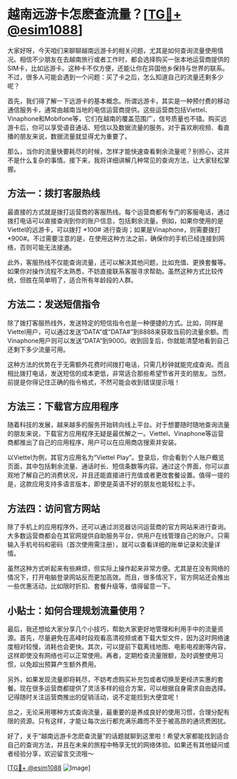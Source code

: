 # 越南远游卡怎麽查流量？[[TG💪+ @esim1088](https://t.me/s/esim1088)]

大家好呀，今天咱们来聊聊越南远游卡的相关问题，尤其是如何查询流量使用情况。相信不少朋友在去越南旅行或者工作时，都会选择购买一张本地运营商提供的SIM卡，比如远游卡。这种卡不仅方便，还能让你在异国他乡保持与世界的联系。不过，很多人可能会遇到一个问题：买了卡之后，怎么知道自己的流量还剩多少呢？

首先，我们得了解一下远游卡的基本概念。所谓远游卡，其实是一种预付费的移动通信服务卡，通常由越南当地的电信运营商提供。这些运营商包括Viettel、Vinaphone和Mobifone等，它们在越南的覆盖范围广，信号质量也不错。购买远游卡后，你可以享受语音通话、短信以及数据流量的服务。对于喜欢刷视频、看直播的朋友来说，数据流量就显得尤为重要了。

那么，当你的流量快要耗尽的时候，怎样才能快速查看剩余流量呢？别担心，这并不是什么复杂的事情。接下来，我将详细讲解几种常见的查询方法，让大家轻松掌握。

## 方法一：拨打客服热线

最直接的方式就是拨打运营商的客服热线。每个运营商都有专门的客服电话，通过拨打电话可以直接查询到你的账户信息，包括剩余流量。例如，如果你使用的是Viettel的远游卡，可以拨打 *100# 进行查询；如果是Vinaphone，则需要拨打 *900#。不过需要注意的是，在使用这种方法之前，确保你的手机已经连接到网络，否则可能无法接通。

此外，客服热线不仅能查询流量，还可以解决其他问题，比如充值、更换套餐等。如果你对操作流程不太熟悉，不妨直接联系客服寻求帮助。虽然这种方式比较传统，但胜在简单明了，适合所有年龄段的人群。

## 方法二：发送短信指令

除了拨打客服热线外，发送特定的短信指令也是一种便捷的方式。比如，同样是Viettel用户，可以通过发送“DATA”或“DATA#”到8888来获取当前的流量余额。而Vinaphone用户则可以发送“DATA”到9000。收到回复后，你就能清楚地看到自己还剩下多少流量可用。

这种方法的优势在于无需额外花费时间拨打电话，只需几秒钟就能完成查询。而且相比拨打电话，发送短信的成本更低，非常适合那些希望节省开支的朋友。当然，前提是你得记住正确的指令格式，不然可能会收到错误提示哦！

## 方法三：下载官方应用程序

随着科技的发展，越来越多的服务开始转向线上平台。对于想要随时随地查询流量的朋友来说，下载官方应用程序无疑是最优解之一。Viettel、Vinaphone等运营商都推出了自己的应用程序，用户可以在应用商店搜索并安装。

以Viettel为例，其官方应用名为“Viettel Play”。登录后，你会看到个人账户概览页面，其中包括剩余流量、通话时长、短信条数等内容。通过这个界面，你可以直观地了解自己的消费状况，并且还能直接进行充值或者更改套餐设置。值得一提的是，这款应用支持多语言版本，即使是英语不好的朋友也能轻松上手。

## 方法四：访问官方网站

除了手机上的应用程序外，还可以通过浏览器访问运营商的官方网站来进行查询。大多数运营商都会在其官网提供自助服务平台，供用户在线管理自己的账户。只需输入手机号码和密码（首次使用需注册），就可以查看详细的账单记录和流量详情。

虽然这种方式听起来有些麻烦，但实际上操作起来非常方便。尤其是在没有网络的情况下，打开电脑登录网站反而更加高效。而且，很多情况下，官方网站还会推出一些优惠活动，比如限时折扣、套餐升级等，值得留意一下。

## 小贴士：如何合理规划流量使用？

最后，我还想给大家分享几个小技巧，帮助大家更好地管理和利用手中的流量资源。首先，尽量避免在高峰时段观看高清视频或者下载大型文件，因为这时网络速度相对较慢，消耗也会更快。其次，可以提前下载离线地图、电影电视剧等内容，这样即使没有网络也可以正常使用。再者，定期检查流量限额，及时调整使用习惯，以免超出预算产生额外费用。

另外，如果发现流量即将耗尽，不妨考虑购买补充包或者切换至更经济实惠的套餐。现在很多运营商都提供了灵活多样的组合方案，可以根据自身需求自由选择。记得随时关注运营商推出的促销活动，说不定能捡到大便宜呢！

总之，无论采用哪种方式查询流量，最重要的是养成良好的使用习惯，合理分配有限的资源。只有这样，才能让每次出行都充满乐趣而不至于被高昂的通讯费困扰。

好了，关于“越南远游卡怎麽查流量”的话题就聊到这里啦！希望大家都能找到适合自己的查询方法，并且在未来的旅程中畅享无忧的网络体验。如果还有其他疑问或者经验分享，欢迎留言交流哦～

[[TG💪+ @esim1088](https://t.me/s/esim1088) ![Image](https://i.postimg.cc/4NQfJmqS/Snipaste-2025-05-13-00-14-12.png)]